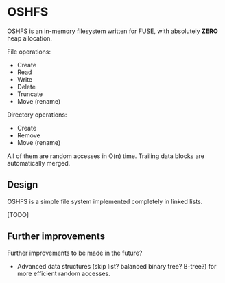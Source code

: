 # OSHFS

OSHFS is an in-memory filesystem written for FUSE, with absolutely **ZERO** heap allocation.

File operations:

* Create
* Read
* Write
* Delete
* Truncate
* Move (rename)

Directory operations:

* Create
* Remove
* Move (rename)

All of them are random accesses in O(n) time.  Trailing data blocks are automatically merged.

## Design

OSHFS is a simple file system implemented completely in linked lists.

[TODO]

## Further improvements

Further improvements to be made in the future?

* Advanced data structures (skip list? balanced binary tree? B-tree?) for more efficient random accesses.
